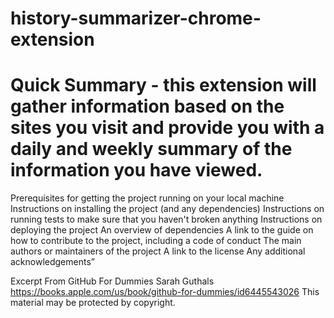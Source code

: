 # history-summarizer-chrome-extension

# Quick Summary - this extension will gather information based on the sites you visit and provide you with a daily and weekly summary of the information you have viewed.


Prerequisites for getting the project running on your local machine
Instructions on installing the project (and any dependencies)
Instructions on running tests to make sure that you haven't broken anything
Instructions on deploying the project
An overview of dependencies
A link to the guide on how to contribute to the project, including a code of conduct
The main authors or maintainers of the project
A link to the license
Any additional acknowledgements”

Excerpt From
GitHub For Dummies
Sarah Guthals
https://books.apple.com/us/book/github-for-dummies/id6445543026
This material may be protected by copyright.
